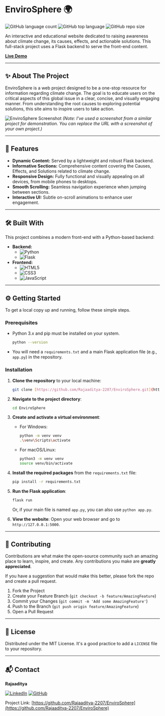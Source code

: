 # EnviroSphere 🌍

![GitHub language count](https://img.shields.io/github/languages/count/Rajaaditya-2207/EnviroSphere?style=for-the-badge)
![GitHub top language](https://img.shields.io/github/languages/top/Rajaaditya-2207/EnviroSphere?style=for-the-badge&color=blue)
![GitHub repo size](https://img.shields.io/github/repo-size/Rajaaditya-2207/EnviroSphere?style=for-the-badge)

An interactive and educational website dedicated to raising awareness about climate change, its causes, effects, and actionable solutions. This full-stack project uses a Flask backend to serve the front-end content.

**[Live Demo](https://rajaaditya-2207.github.io/EnviroSphere/)**

***

## ✨ About The Project

EnviroSphere is a web project designed to be a one-stop resource for information regarding climate change. The goal is to educate users on the critical aspects of this global issue in a clear, concise, and visually engaging manner. From understanding the root causes to exploring potential solutions, this site aims to inspire users to take action.

![EnviroSphere Screenshot](https://user-images.githubusercontent.com/97828612/232230689-548c783c-f458-4503-be87-575796a5b67a.png)
*(Note: I've used a screenshot from a similar project for demonstration. You can replace the URL with a screenshot of your own project.)*

***

## 🚀 Features

* **Dynamic Content:** Served by a lightweight and robust Flask backend.
* **Informative Sections:** Comprehensive content covering the Causes, Effects, and Solutions related to climate change.
* **Responsive Design:** Fully functional and visually appealing on all devices, from mobile phones to desktops.
* **Smooth Scrolling:** Seamless navigation experience when jumping between sections.
* **Interactive UI:** Subtle on-scroll animations to enhance user engagement.

***

## 🛠️ Built With

This project combines a modern front-end with a Python-based backend:

* **Backend:**
    * ![Python](https://img.shields.io/badge/Python-3776AB?style=for-the-badge&logo=python&logoColor=white)
    * ![Flask](https://img.shields.io/badge/Flask-000000?style=for-the-badge&logo=flask&logoColor=white)
* **Frontend:**
    * ![HTML5](https://img.shields.io/badge/HTML5-E34F26?style=for-the-badge&logo=html5&logoColor=white)
    * ![CSS3](https://img.shields.io/badge/CSS3-1572B6?style=for-the-badge&logo=css3&logoColor=white)
    * ![JavaScript](https://img.shields.io/badge/JavaScript-F7DF1E?style=for-the-badge&logo=javascript&logoColor=black)

***

## ⚙️ Getting Started

To get a local copy up and running, follow these simple steps.

### Prerequisites

* Python 3.x and pip must be installed on your system.
    ```sh
    python --version
    ```
* You will need a `requirements.txt` and a main Flask application file (e.g., `app.py`) in the repository.

### Installation

1.  **Clone the repository** to your local machine:
    ```sh
    git clone [https://github.com/Rajaaditya-2207/EnviroSphere.git](https://github.com/Rajaaditya-2207/EnviroSphere.git)
    ```
2.  **Navigate to the project directory**:
    ```sh
    cd EnviroSphere
    ```
3.  **Create and activate a virtual environment**:
    * For Windows:
        ```sh
        python -m venv venv
        .\venv\Scripts\activate
        ```
    * For macOS/Linux:
        ```sh
        python3 -m venv venv
        source venv/bin/activate
        ```
4.  **Install the required packages** from the `requirements.txt` file:
    ```sh
    pip install -r requirements.txt
    ```
5.  **Run the Flask application**:
    ```sh
    flask run
    ```
    Or, if your main file is named `app.py`, you can also use `python app.py`.

6.  **View the website**: Open your web browser and go to `http://127.0.0.1:5000`.

***

## 🤝 Contributing

Contributions are what make the open-source community such an amazing place to learn, inspire, and create. Any contributions you make are **greatly appreciated**.

If you have a suggestion that would make this better, please fork the repo and create a pull request.
1.  Fork the Project
2.  Create your Feature Branch (`git checkout -b feature/AmazingFeature`)
3.  Commit your Changes (`git commit -m 'Add some AmazingFeature'`)
4.  Push to the Branch (`git push origin feature/AmazingFeature`)
5.  Open a Pull Request

***

## 📄 License

Distributed under the MIT License. It's a good practice to add a `LICENSE` file to your repository.

***

## 📬 Contact

**Rajaaditya**

[![LinkedIn](https://img.shields.io/badge/LinkedIn-0A66C2?style=for-the-badge&logo=linkedin&logoColor=white)](https://www.linkedin.com/in/rajaaditya-r-696285330)
[![GitHub](https://img.shields.io/badge/GitHub-181717?style=for-the-badge&logo=github&logoColor=white)](https://github.com/Rajaaditya-2207)

Project Link: [https://github.com/Rajaaditya-2207/EnviroSphere](https://github.com/Rajaaditya-2207/EnviroSphere)
